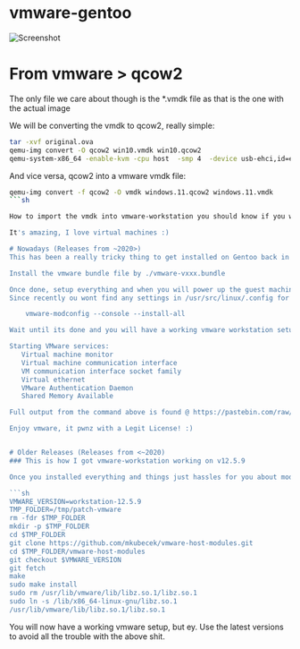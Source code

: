 # vmware-gentoo

![Screenshot](https://wuseman.nr1.nu/archive/gentoo_stuff/vmware_screenshot.png)

# From vmware > qcow2
The only file we care about though is the *.vmdk file as that is the one with the actual image

We will be converting the vmdk to qcow2, really simple:

```sh
tar -xvf original.ova
qemu-img convert -O qcow2 win10.vmdk win10.qcow2
qemu-system-x86_64 -enable-kvm -cpu host  -smp 4  -device usb-ehci,id=ehci -device qemu-xhci,id=xhci -device usb-tablet,bus=xhci.0 -net nic  -net user -m 4192 -cdrom win10.qcow2
```

And vice versa, qcow2 into a vmware vmdk file:

```sh
qemu-img convert -f qcow2 -O vmdk windows.11.qcow2 windows.11.vmdk
```sh

How to import the vmdk into vmware-workstation you should know if you went this far

It's amazing, I love virtual machines :) 

# Nowadays (Releases from ~2020>)
This has been a really tricky thing to get installed on Gentoo back in the days but last year it have become really easy

Install the vmware bundle file by ./vmware-vxxx.bundle

Once done, setup everything and when you will power up the guest machine it probably will cry over for vmmon and vmnet is not enabled in kernel config.
Since recently ou wont find any settings in /usr/src/linux/.config for this, instead, execute below command for get everything installed:

	vmware-modconfig --console --install-all

Wait until its done and you will have a working vmware workstation setup on your Gentoo Machine:

Starting VMware services:
   Virtual machine monitor                                             done
   Virtual machine communication interface                             done
   VM communication interface socket family                            done
   Virtual ethernet                                                    done
   VMware Authentication Daemon                                        done
   Shared Memory Available                                             done

Full output from the command above is found @ https://pastebin.com/raw/vPfv7u3s

Enjoy vmware, it pwnz with a Legit License! :) 


# Older Releases (Releases from <~2020)
### This is how I got vmware-workstation working on v12.5.9

Once you installed everything and things just hassles for you about modules and shit, it toke ages to figure out below: 

```sh
VMWARE_VERSION=workstation-12.5.9
TMP_FOLDER=/tmp/patch-vmware
rm -fdr $TMP_FOLDER
mkdir -p $TMP_FOLDER
cd $TMP_FOLDER
git clone https://github.com/mkubecek/vmware-host-modules.git
cd $TMP_FOLDER/vmware-host-modules
git checkout $VMWARE_VERSION
git fetch
make
sudo make install
sudo rm /usr/lib/vmware/lib/libz.so.1/libz.so.1
sudo ln -s /lib/x86_64-linux-gnu/libz.so.1 
/usr/lib/vmware/lib/libz.so.1/libz.so.1
```

You will now have a working vmware setup, but ey. Use the latest versions to avoid all the trouble with the above shit.
